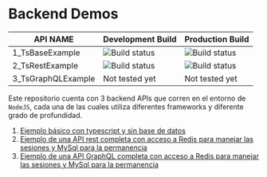 # Backend Demos

| API NAME | Development Build | Production Build |
| --- | --- | --- |
| 1_TsBaseExample  | ![Build status](https://github.com/liveonit/backendDemos/actions/workflows/1_TsBaseExample_dev.yml/badge.svg)  | ![Build status](https://github.com/liveonit/backendDemos/actions/workflows/1_TsBaseExample_prod.yml/badge.svg) |
| 2_TsRestExample  | ![Build status](https://github.com/liveonit/backendDemos/actions/workflows/1_TsRestExample_dev.yml/badge.svg)  | ![Build status](https://github.com/liveonit/backendDemos/actions/workflows/1_TsRestExample_prod.yml/badge.svg)  |
| 3_TsGraphQLExample  | Not tested yet  | Not tested yet  |

Este repositorio cuenta con 3 backend APIs que corren en el entorno de `NodeJS`, cada una de las cuales utiliza diferentes frameworks y diferente grado de profundidad.

1. [Ejemplo básico con typescript y sin base de datos](./1_TsBaseExample/README.md)
2. [Ejemplo de una API rest completa con acceso a Redis para manejar las sesiones y MySql para la permanencia](./2_TsRestExample/README.md)
3. [Ejemplo de una API GraphQL completa con acceso a Redis para manejar las sesiones y MySql para la permanencia](./3_TsGraqhQLExample/REAMDE.md)
